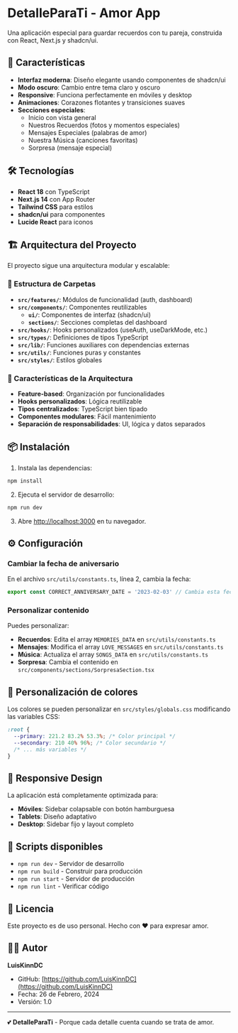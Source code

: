 # DetalleParaTi - Amor App

Una aplicación especial para guardar recuerdos con tu pareja, construida con React, Next.js y shadcn/ui.

## 🚀 Características

- **Interfaz moderna**: Diseño elegante usando componentes de shadcn/ui
- **Modo oscuro**: Cambio entre tema claro y oscuro
- **Responsive**: Funciona perfectamente en móviles y desktop
- **Animaciones**: Corazones flotantes y transiciones suaves
- **Secciones especiales**:
  - Inicio con vista general
  - Nuestros Recuerdos (fotos y momentos especiales)
  - Mensajes Especiales (palabras de amor)
  - Nuestra Música (canciones favoritas)
  - Sorpresa (mensaje especial)

## 🛠️ Tecnologías

- **React 18** con TypeScript
- **Next.js 14** con App Router
- **Tailwind CSS** para estilos
- **shadcn/ui** para componentes
- **Lucide React** para iconos

## 🏗️ Arquitectura del Proyecto

El proyecto sigue una arquitectura modular y escalable:

### 📁 Estructura de Carpetas

- **`src/features/`**: Módulos de funcionalidad (auth, dashboard)
- **`src/components/`**: Componentes reutilizables
  - **`ui/`**: Componentes de interfaz (shadcn/ui)
  - **`sections/`**: Secciones completas del dashboard
- **`src/hooks/`**: Hooks personalizados (useAuth, useDarkMode, etc.)
- **`src/types/`**: Definiciones de tipos TypeScript
- **`src/lib/`**: Funciones auxiliares con dependencias externas
- **`src/utils/`**: Funciones puras y constantes
- **`src/styles/`**: Estilos globales

### 🔧 Características de la Arquitectura

- **Feature-based**: Organización por funcionalidades
- **Hooks personalizados**: Lógica reutilizable
- **Tipos centralizados**: TypeScript bien tipado
- **Componentes modulares**: Fácil mantenimiento
- **Separación de responsabilidades**: UI, lógica y datos separados

## 📦 Instalación

1. Instala las dependencias:
```bash
npm install
```

2. Ejecuta el servidor de desarrollo:
```bash
npm run dev
```

3. Abre [http://localhost:3000](http://localhost:3000) en tu navegador.

## ⚙️ Configuración

### Cambiar la fecha de aniversario

En el archivo `src/utils/constants.ts`, línea 2, cambia la fecha:

```typescript
export const CORRECT_ANNIVERSARY_DATE = '2023-02-03' // Cambia esta fecha por tu fecha de aniversario
```

### Personalizar contenido

Puedes personalizar:
- **Recuerdos**: Edita el array `MEMORIES_DATA` en `src/utils/constants.ts`
- **Mensajes**: Modifica el array `LOVE_MESSAGES` en `src/utils/constants.ts`
- **Música**: Actualiza el array `SONGS_DATA` en `src/utils/constants.ts`
- **Sorpresa**: Cambia el contenido en `src/components/sections/SorpresaSection.tsx`

## 🎨 Personalización de colores

Los colores se pueden personalizar en `src/styles/globals.css` modificando las variables CSS:

```css
:root {
  --primary: 221.2 83.2% 53.3%; /* Color principal */
  --secondary: 210 40% 96%; /* Color secundario */
  /* ... más variables */
}
```

## 📱 Responsive Design

La aplicación está completamente optimizada para:
- **Móviles**: Sidebar colapsable con botón hamburguesa
- **Tablets**: Diseño adaptativo
- **Desktop**: Sidebar fijo y layout completo

## 🔧 Scripts disponibles

- `npm run dev` - Servidor de desarrollo
- `npm run build` - Construir para producción
- `npm run start` - Servidor de producción
- `npm run lint` - Verificar código

## 📄 Licencia

Este proyecto es de uso personal. Hecho con ❤️ para expresar amor.

## 👨‍💻 Autor

**LuisKinnDC**
- GitHub: [https://github.com/LuisKinnDC](https://github.com/LuisKinnDC)
- Fecha: 26 de Febrero, 2024
- Versión: 1.0

---

💕 **DetalleParaTi** - Porque cada detalle cuenta cuando se trata de amor.
